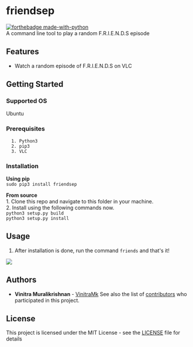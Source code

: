 # friendsep 

[![forthebadge made-with-python](http://ForTheBadge.com/images/badges/made-with-python.svg)](https://www.python.org/)  
A command line tool to play a random F.R.I.E.N.D.S episode

## Features
* Watch a random episode of F.R.I.E.N.D.S on VLC

## Getting Started

### Supported OS
Ubuntu

### Prerequisites

```
  1. Python3
  2. pip3
  3. VLC
```

### Installation

**Using pip**  
`sudo pip3 install friendsep`  

**From source**   
    1. Clone this repo and navigate to this folder in your machine.  
    2. Install using the following commands now.   
        `python3 setup.py build`  
        `python3 setup.py install`  

## Usage 

1. After installation is done, run the command `friends` and that's it!

![](https://i.imgur.com/Wl8iNDP.png)  



## Authors

* **Vinitra Muralikrishnan** - [VinitraMk](https://github.com/VinitraMk)
See also the list of [contributors](https://github.com/VinitraMk/friendsep/contributors) who participated in this project.

## License

This project is licensed under the MIT License - see the [LICENSE](LICENSE) file for details



